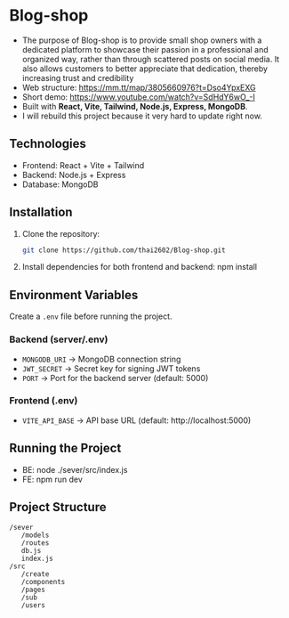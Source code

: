 # Blog-shop

- The purpose of Blog-shop is to provide small shop owners with a dedicated platform to showcase their passion in a professional and organized way, rather than through scattered posts on social media. It also allows customers to better appreciate that dedication, thereby increasing trust and credibility 
- Web structure: https://mm.tt/map/3805660976?t=Dso4YpxEXG
- Short demo: https://www.youtube.com/watch?v=SdHdY6wO_-I
- Built with **React, Vite, Tailwind, Node.js, Express, MongoDB**.
- I will rebuild this project because it very hard to update right now.

## Technologies
- Frontend: React + Vite + Tailwind
- Backend: Node.js + Express
- Database: MongoDB
## Installation
1. Clone the repository:
   ```bash
   git clone https://github.com/thai2602/Blog-shop.git
2. Install dependencies for both frontend and backend:
   npm install
   
## Environment Variables
Create a `.env` file before running the project.  

### Backend (server/.env)
- `MONGODB_URI` → MongoDB connection string  
- `JWT_SECRET` → Secret key for signing JWT tokens  
- `PORT` → Port for the backend server (default: 5000)  

### Frontend (.env)
- `VITE_API_BASE` → API base URL (default: http://localhost:5000)

## Running the Project
- BE: node ./sever/src/index.js
- FE: npm run dev

## Project Structure
```
/sever
   /models
   /routes
   db.js
   index.js
/src
   /create
   /components
   /pages
   /sub
   /users

 
